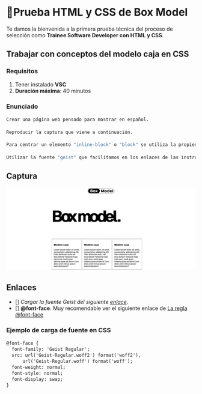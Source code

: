 # 🥈Prueba HTML y CSS de Box Model

Te damos la bienvenida a la primera prueba técnica del proceso de selección como __Trainee Software Developer con HTML y CSS__.

## Trabajar con conceptos del modelo caja en CSS

### Requisitos

1. Tener instalado __VSC__
2. **Duración máxima**: 40 minutos

### Enunciado

```bash
Crear una página web pensado para mostrar en español.

Reproducir la captura que viene a continuación.

Para centrar un elemento "inline-block" o "block" se utiliza la propiedad "margin" con valor "auto".

Utilizar la fuente "geist" que facilitamos en los enlaces de las instrucciones
```
## Captura

![Captura del modelo caja](screenshot-tecnichal-trial.png)

## Enlaces
- [] _Cargar la fuente Geist del siguiente [enlace](https://vercel.com/font/sans)._
- [] __@font-face__. Muy recomendable ver el siguiente enlace de [La regla @font-face](https://lenguajecss.com/css/fuentes-y-tipografias/regla-font-face/#la-regla-font-face)

### Ejemplo de carga de fuente en CSS

  ```
  @font-face {
    font-family: 'Geist Regular';
    src: url('Geist-Regular.woff2') format('woff2'),
        url('Geist-Regular.woff') format('woff');
    font-weight: normal;
    font-style: normal;
    font-display: swap;
  }
  ```

